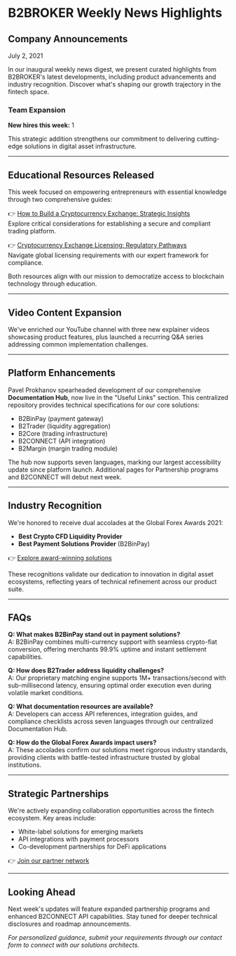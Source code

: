 # B2BROKER Weekly News Highlights

## Company Announcements  
July 2, 2021  

In our inaugural weekly news digest, we present curated highlights from B2BROKER's latest developments, including product advancements and industry recognition. Discover what's shaping our growth trajectory in the fintech space.

### Team Expansion  
**New hires this week:** 1  

This strategic addition strengthens our commitment to delivering cutting-edge solutions in digital asset infrastructure.

---

## Educational Resources Released  
This week focused on empowering entrepreneurs with essential knowledge through two comprehensive guides:

👉 [How to Build a Cryptocurrency Exchange: Strategic Insights](https://bit.ly/okx-bonus)  
Explore critical considerations for establishing a secure and compliant trading platform.

👉 [Cryptocurrency Exchange Licensing: Regulatory Pathways](https://bit.ly/okx-bonus)  
Navigate global licensing requirements with our expert framework for compliance.

Both resources align with our mission to democratize access to blockchain technology through education.

---

## Video Content Expansion  
We've enriched our YouTube channel with three new explainer videos showcasing product features, plus launched a recurring Q&A series addressing common implementation challenges.

---

## Platform Enhancements  
Pavel Prokhanov spearheaded development of our comprehensive **Documentation Hub**, now live in the "Useful Links" section. This centralized repository provides technical specifications for our core solutions:  
- B2BinPay (payment gateway)  
- B2Trader (liquidity aggregation)  
- B2Core (trading infrastructure)  
- B2CONNECT (API integration)  
- B2Margin (margin trading module)  

The hub now supports seven languages, marking our largest accessibility update since platform launch. Additional pages for Partnership programs and B2CONNECT will debut next week.

---

## Industry Recognition  
We're honored to receive dual accolades at the Global Forex Awards 2021:  
- **Best Crypto CFD Liquidity Provider**  
- **Best Payment Solutions Provider** (B2BinPay)  

👉 [Explore award-winning solutions](https://bit.ly/okx-bonus)  

These recognitions validate our dedication to innovation in digital asset ecosystems, reflecting years of technical refinement across our product suite.

---

## FAQs  

**Q: What makes B2BinPay stand out in payment solutions?**  
A: B2BinPay combines multi-currency support with seamless crypto-fiat conversion, offering merchants 99.9% uptime and instant settlement capabilities.

**Q: How does B2Trader address liquidity challenges?**  
A: Our proprietary matching engine supports 1M+ transactions/second with sub-millisecond latency, ensuring optimal order execution even during volatile market conditions.

**Q: What documentation resources are available?**  
A: Developers can access API references, integration guides, and compliance checklists across seven languages through our centralized Documentation Hub.

**Q: How do the Global Forex Awards impact users?**  
A: These accolades confirm our solutions meet rigorous industry standards, providing clients with battle-tested infrastructure trusted by global institutions.

---

## Strategic Partnerships  
We're actively expanding collaboration opportunities across the fintech ecosystem. Key areas include:  
- White-label solutions for emerging markets  
- API integrations with payment processors  
- Co-development partnerships for DeFi applications  

👉 [Join our partner network](https://bit.ly/okx-bonus)  

---

## Looking Ahead  
Next week's updates will feature expanded partnership programs and enhanced B2CONNECT API capabilities. Stay tuned for deeper technical disclosures and roadmap announcements.

*For personalized guidance, submit your requirements through our contact form to connect with our solutions architects.*